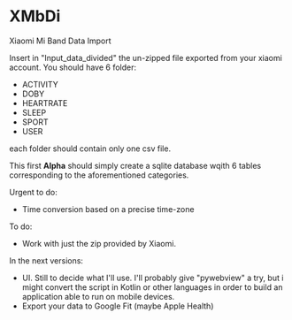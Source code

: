 # XMbDi
Xiaomi Mi Band Data Import


Insert in "Input_data_divided" the un-zipped file exported from your xiaomi account. You should have 6 folder:
* ACTIVITY
* DOBY
* HEARTRATE
* SLEEP
* SPORT 
* USER 

each folder should contain only one csv file. 

This first **Alpha** should simply create a sqlite database wqith 6 tables corresponding to the aforementioned categories. 

Urgent to do: 
- Time conversion based on a precise time-zone 

To do: 
- Work with just the zip provided by Xiaomi. 

In the next versions: 
- UI. Still to decide what I'll use. I'll probably give "pywebview" a try, but i might convert the script in Kotlin or other languages in order to build an application able to run on mobile devices. 
- Export your data to Google Fit (maybe Apple Health) 
